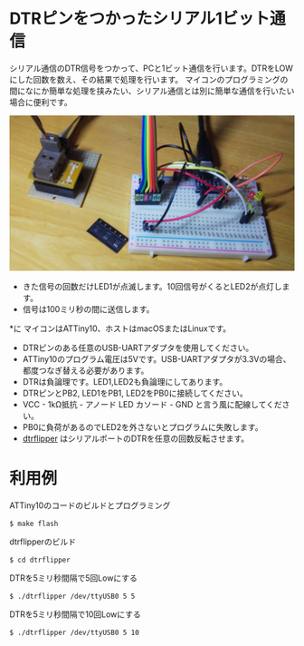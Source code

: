 # DTRピンをつかったシリアル1ビット通信

シリアル通信のDTR信号をつかって、PCと1ビット通信を行います。DTRをLOWにした回数を数え、その結果で処理を行います。
マイコンのプログラミングの間になにか簡単な処理を挟みたい、シリアル通信とは別に簡単な通信を行いたい場合に便利です。

![photo](./photo1.jpg)

* きた信号の回数だけLED1が点滅します。10回信号がくるとLED2が点灯します。
* 信号は100ミリ秒の間に送信します。

*に マイコンはATTiny10、ホストはmacOSまたはLinuxです。
* DTRピンのある任意のUSB-UARTアダプタを使用してください。
* ATTiny10のプログラム電圧は5Vです。USB-UARTアダプタが3.3Vの場合、都度つなぎ替える必要があります。
* DTRは負論理です。LED1,LED2も負論理にしてあります。
* DTRピンとPB2, LED1をPB1, LED2をPB0に接続してください。
* VCC - 1kΩ抵抗 - アノード LED カソード - GND と言う風に配線してください。
* PB0に負荷があるのでLED2を外さないとプログラムに失敗します。
* [dtrflipper](./dtrflipper) はシリアルポートのDTRを任意の回数反転させます。

# 利用例

ATTiny10のコードのビルドとプログラミング

	$ make flash

dtrflipperのビルド

	$ cd dtrflipper

DTRを5ミリ秒間隔で5回Lowにする

	$ ./dtrflipper /dev/ttyUSB0 5 5 

DTRを5ミリ秒間隔で10回Lowにする

	$ ./dtrflipper /dev/ttyUSB0 5 10

